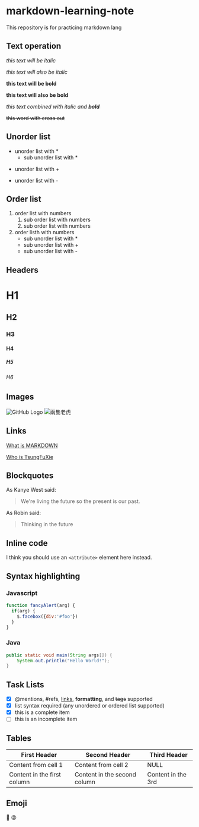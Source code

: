 # markdown-learning-note
This repository is for practicing markdown lang

## Text operation
*this text will be italic*

_this text will also be italic_

**this text will be bold**

__this text will also be bold__

_this text combined with italic and **bold**_

~~this word with cross out~~

## Unorder list
* unorder list with *
    * sub unorder list with *
+ unorder list with +
- unorder list with -

## Order list
1. order list with numbers
    1. sub order list with numbers
    2. sub order list with numbers
2. order listh with numbers
    * sub unorder list with *
    + sub unorder list with +
    - sub unorder list with -

## Headers
# H1
## H2
### H3
#### H4
##### H5
###### H6

## Images
![GitHub Logo](https://miro.medium.com/max/1400/1*mtsk3fQ_BRemFidhkel3dA.png)
![兩隻老虎](https://c4.wallpaperflare.com/wallpaper/760/429/315/tiger-cubs-grass-2-bengal-tigers-wallpaper-preview.jpg)

## Links
[What is MARKDOWN](https://guides.github.com/features/mastering-markdown/)

[Who is TsungFuXie](https://github.com/tsungfuxie)

## Blockquotes
As Kanye West said:

> We're living the future so the present is our past.

As Robin said:
> Thinking in the future

## Inline code
I think you should use an `<attribute>` element here instead.

## Syntax highlighting
### Javascript
```javascript
function fancyAlert(arg) {
  if(arg) {
    $.facebox({div:'#foo'})
  }
}
```
### Java
```java
public static void main(String args[]) {
    System.out.println("Hello World!");
}
```

## Task Lists
- [x] @mentions, #refs, [links](), **formatting**, and <del>tags</del> supported
- [x] list syntax required (any unordered or ordered list supported)
- [x] this is a complete item
- [ ] this is an incomplete item

## Tables
First Header | Second Header | Third Header
------------ | ------------- | ------------
Content from cell 1 | Content from cell 2 | NULL
Content in the first column | Content in the second column | Content in the 3rd


## Emoji
🤠
:rage: